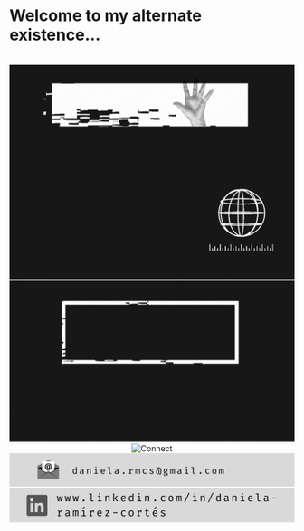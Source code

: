 <h1>Welcome to my alternate existence...</h1> 
<div align="center">
  <br/>
  <img src="hi.gif" alt="Hi">
  <br/>
  <img src="tools.gif" alt="Tools">
  <br/>
  <img src="connect.gif" alt="Connect">
  <br/>
  <div align="center">
    <img src="mail.png" alt="Mail"> <img src="linkedin.png" alt="Linkedin">
  </div>
</div>
